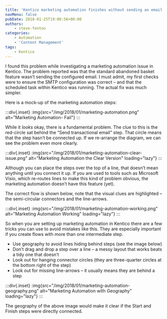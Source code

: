 ```yaml
---
title: 'Kentico marketing automation finishes without sending an email'
navMenu: false
pubDate: 2018-01-25T19:00:58+00:00
authors:
    - steve-fenton
categories:
    - Automation
    - 'Content Management'
tags:
    - Kentico
---
```


I found this problem while investigating a marketing automation issue in Kentico. The problem reported was that the standard abandoned basket feature wasn’t sending the configured email. I must admit, my first checks were to ensure the SMTP configuration was correct – and that the scheduled task within Kentico was running. The actual fix was much simpler.

Here is a mock-up of the marketing automation steps:

:::div{.inset}
:img{src="/img/2018/01/marketing-automation.png" alt="Marketing Automation- Fail"}
:::

While it *looks* okay, there is a fundamental problem. The clue to this is the red-circle sat behind the “Send transactional email” step. That circle means that the step hasn’t be connected up. If we re-arrange the diagram, we can see the problem even more clearly.

:::div{.inset}
:img{src="/img/2018/01/marketing-automation-clear-issue.png" alt="Marketing Automation the Clear Version" loading="lazy"}
:::

Although you can place the steps over the top of a line, that doesn’t mean anything until you connect it up. If you are used to tools such as Microsoft Visio, which re-routes lines to make this kind of problem obvious, the marketing automation doesn’t have this feature (yet).

The correct flow is shown below, note that the visual clues are highlighted – the semi-circular connectors and the line-arrows.

:::div{.inset}
:img{src="/img/2018/01/marketing-automation-working.png" alt="Marketing Automation Working" loading="lazy"}
:::

So when you are setting up marketing automation in Kentico there are a few tricks you can use to avoid mistakes like this. They are especially important if you create flows with more than one intermediate step.

- Use geography to avoid lines hiding behind steps (see the image below)
- Don’t drag and drop a step over a line – a messy layout that works beats a tidy one that doesn’t
- Look out for hanging connector circles (they are three-quarter circles at the bottom right of the step)
- Look out for missing line-arrows – it usually means they are behind a step

:::div{.inset}
:img{src="/img/2018/01/marketing-automation-geography.png" alt="Marketing Automation with Geography" loading="lazy"}
:::

The geography of the above image would make it clear if the Start and Finish steps were directly connected.